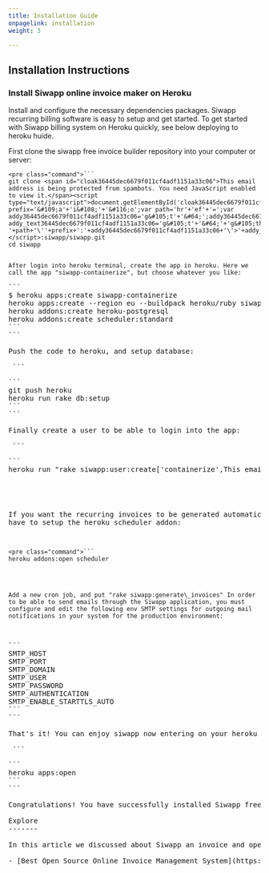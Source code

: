 ```yaml
---
title: Installation Guide
onpagelink: installation
weight: 3

---
```


Installation Instructions
-------------------------

### Install Siwapp online invoice maker on Heroku

Install and configure the necessary dependencies packages. Siwapp recurring billing software is easy to setup and get started. To get started with Siwapp billing system on Heroku quickly, see below deploying to heroku huide.

First clone the siwapp free invoice builder repository into your computer or server:

 ```
<pre class="command">```
git clone <span id="cloak36445dec6679f011cf4adf1151a33c06">This email address is being protected from spambots. You need JavaScript enabled to view it.</span><script type="text/javascript">document.getElementById('cloak36445dec6679f011cf4adf1151a33c06').innerHTML='';var prefix='&#109;a'+'i&#108;'+'&#116;o';var path='hr'+'ef'+'=';var addy36445dec6679f011cf4adf1151a33c06='g&#105;t'+'&#64;';addy36445dec6679f011cf4adf1151a33c06=addy36445dec6679f011cf4adf1151a33c06+'g&#105;th&#117;b'+'&#46;'+'c&#111;m';var addy_text36445dec6679f011cf4adf1151a33c06='g&#105;t'+'&#64;'+'g&#105;th&#117;b'+'&#46;'+'c&#111;m';document.getElementById('cloak36445dec6679f011cf4adf1151a33c06').innerHTML+='<a '+path+'\''+prefix+':'+addy36445dec6679f011cf4adf1151a33c06+'\'>'+addy_text36445dec6679f011cf4adf1151a33c06+'<\/a>';</script>:siwapp/siwapp.git
cd siwapp
```
```

After login into heroku terminal, create the app in heroku. Here we call the app "siwapp-containerize", but choose whatever you like:

 ```
<pre class="command">```
$ heroku apps:create siwapp-containerize
heroku apps:create --region eu --buildpack heroku/ruby siwapp-containerize
heroku addons:create heroku-postgresql
heroku addons:create scheduler:standard
```
```

Push the code to heroku, and setup database:

 ```
<pre class="command">```
git push heroku
heroku run rake db:setup
```
```

Finally create a user to be able to login into the app:

 ```
<pre class="command">```
heroku run "rake siwapp:user:create['containerize',<span id="cloak4fd545b83f14d4f4bc2e60b8dc00f0b1">This email address is being protected from spambots. You need JavaScript enabled to view it.</span><script type="text/javascript">document.getElementById('cloak4fd545b83f14d4f4bc2e60b8dc00f0b1').innerHTML='';var prefix='&#109;a'+'i&#108;'+'&#116;o';var path='hr'+'ef'+'=';var addy4fd545b83f14d4f4bc2e60b8dc00f0b1='&#039;c&#111;nt&#97;&#105;n&#101;r&#105;z&#101;'+'&#64;';addy4fd545b83f14d4f4bc2e60b8dc00f0b1=addy4fd545b83f14d4f4bc2e60b8dc00f0b1+'&#101;x&#97;mpl&#101;'+'&#46;'+'c&#111;m';var addy_text4fd545b83f14d4f4bc2e60b8dc00f0b1='&#039;c&#111;nt&#97;&#105;n&#101;r&#105;z&#101;'+'&#64;'+'&#101;x&#97;mpl&#101;'+'&#46;'+'c&#111;m';document.getElementById('cloak4fd545b83f14d4f4bc2e60b8dc00f0b1').innerHTML+='<a '+path+'\''+prefix+':'+addy4fd545b83f14d4f4bc2e60b8dc00f0b1+'\'>'+addy_text4fd545b83f14d4f4bc2e60b8dc00f0b1+'<\/a>';</script>','secret_password']"
```
```

If you want the recurring invoices to be generated automatically, you have to setup the heroku scheduler addon:

 ```
<pre class="command">```
heroku addons:open scheduler
```
```

Add a new cron job, and put "rake siwapp:generate\_invoices" In order to be able to send emails through the Siwapp application, you must configure and edit the following env SMTP settings for outgoing mail notifications in your system for the production environment:

 ```
<pre class="command">```
SMTP_HOST
SMTP_PORT
SMTP_DOMAIN
SMTP_USER
SMTP_PASSWORD
SMTP_AUTHENTICATION
SMTP_ENABLE_STARTTLS_AUTO
```
```

That's it! You can enjoy siwapp now entering on your heroku app url.

 ```
<pre class="command">```
heroku apps:open
```
```

Congratulations! You have successfully installed Siwapp free online pdf invoice generator tool. Enjoy!

<div class="col-lg-12"><a class="anchor" id="explore" name="explore"></a>Explore
-------

In this article we discussed about Siwapp an invoice and open source billing system . To learn about other open source easy invoice manager and billing system, please visit following page:

- [Best Open Source Online Invoice Management System](https://products.containerize.com/invoicing)
 
 </div>